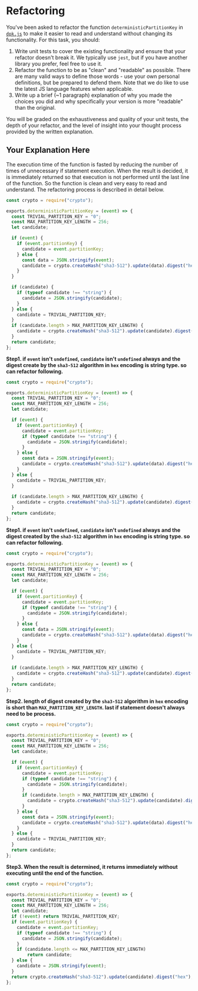 # Refactoring

You've been asked to refactor the function `deterministicPartitionKey` in [`dpk.js`](dpk.js) to make it easier to read and understand without changing its functionality. For this task, you should:

1. Write unit tests to cover the existing functionality and ensure that your refactor doesn't break it. We typically use `jest`, but if you have another library you prefer, feel free to use it.
2. Refactor the function to be as "clean" and "readable" as possible. There are many valid ways to define those words - use your own personal definitions, but be prepared to defend them. Note that we do like to use the latest JS language features when applicable.
3. Write up a brief (~1 paragraph) explanation of why you made the choices you did and why specifically your version is more "readable" than the original.

You will be graded on the exhaustiveness and quality of your unit tests, the depth of your refactor, and the level of insight into your thought process provided by the written explanation.

## Your Explanation Here

The execution time of the function is fasted by reducing the number of times of unnecessary if statement execution. When the result is decided, it is immediately returned so that execution is not performed until the last line of the function. So the function is clean and very easy to read and understand.
The refactoring process is described in detail below.

```javascript
const crypto = require("crypto");

exports.deterministicPartitionKey = (event) => {
  const TRIVIAL_PARTITION_KEY = "0";
  const MAX_PARTITION_KEY_LENGTH = 256;
  let candidate;

  if (event) {
    if (event.partitionKey) {
      candidate = event.partitionKey;
    } else {
      const data = JSON.stringify(event);
      candidate = crypto.createHash("sha3-512").update(data).digest("hex");
    }
  }

  if (candidate) {
    if (typeof candidate !== "string") {
      candidate = JSON.stringify(candidate);
    }
  } else {
    candidate = TRIVIAL_PARTITION_KEY;
  }
  if (candidate.length > MAX_PARTITION_KEY_LENGTH) {
    candidate = crypto.createHash("sha3-512").update(candidate).digest("hex");
  }
  return candidate;
};
```

**Step1. if `event` isn't `undefined`, `candidate` isn't `undefined` always and the digest create by the `sha3-512` algorithm in `hex` encoding is string type. so can refactor following.**

```javascript
const crypto = require("crypto");

exports.deterministicPartitionKey = (event) => {
  const TRIVIAL_PARTITION_KEY = "0";
  const MAX_PARTITION_KEY_LENGTH = 256;
  let candidate;

  if (event) {
    if (event.partitionKey) {
      candidate = event.partitionKey;
      if (typeof candidate !== "string") {
      	candidate = JSON.stringify(candidate);
	  }
    } else {
      const data = JSON.stringify(event);
      candidate = crypto.createHash("sha3-512").update(data).digest("hex");
    }    
  } else {
    candidate = TRIVIAL_PARTITION_KEY;
  }
  
  if (candidate.length > MAX_PARTITION_KEY_LENGTH) {
    candidate = crypto.createHash("sha3-512").update(candidate).digest("hex");
  }
  return candidate;
};
```

**Step1. if `event` isn't `undefined`, `candidate` isn't `undefined` always and the digest created by the `sha3-512` algorithm in `hex` encoding is string type. so can refactor following.**

```javascript
const crypto = require("crypto");

exports.deterministicPartitionKey = (event) => {
  const TRIVIAL_PARTITION_KEY = "0";
  const MAX_PARTITION_KEY_LENGTH = 256;
  let candidate;

  if (event) {
    if (event.partitionKey) {
      candidate = event.partitionKey;
      if (typeof candidate !== "string") {
      	candidate = JSON.stringify(candidate);
	  }
    } else {
      const data = JSON.stringify(event);
      candidate = crypto.createHash("sha3-512").update(data).digest("hex");
    }    
  } else {
    candidate = TRIVIAL_PARTITION_KEY;
  }
  
  if (candidate.length > MAX_PARTITION_KEY_LENGTH) {
    candidate = crypto.createHash("sha3-512").update(candidate).digest("hex");
  }
  return candidate;
};
```

**Step2. length of digest created by the `sha3-512` algorithm in `hex` encoding is short than `MAX_PARTITION_KEY_LENGTH`. last if statement doesn't always need to be process.**
```javascript
const crypto = require("crypto");

exports.deterministicPartitionKey = (event) => {
  const TRIVIAL_PARTITION_KEY = "0";
  const MAX_PARTITION_KEY_LENGTH = 256;
  let candidate;

  if (event) {
    if (event.partitionKey) {
      candidate = event.partitionKey;
      if (typeof candidate !== "string") {
      	candidate = JSON.stringify(candidate);
	  }
      if (candidate.length > MAX_PARTITION_KEY_LENGTH) {
    	candidate = crypto.createHash("sha3-512").update(candidate).digest("hex");
	  }
    } else {
      const data = JSON.stringify(event);
      candidate = crypto.createHash("sha3-512").update(data).digest("hex");
    }    
  } else {
    candidate = TRIVIAL_PARTITION_KEY;
  }
  return candidate;
};
```
**Step3. When the result is determined, it returns immediately without executing until the end of the function.**

```javascript
const crypto = require("crypto");

exports.deterministicPartitionKey = (event) => {
  const TRIVIAL_PARTITION_KEY = "0";
  const MAX_PARTITION_KEY_LENGTH = 256;
  let candidate;
  if (!event) return TRIVIAL_PARTITION_KEY;
  if (event.partitionKey) {
    candidate = event.partitionKey;
    if (typeof candidate !== "string") {
      candidate = JSON.stringify(candidate);
    }
    if (candidate.length <= MAX_PARTITION_KEY_LENGTH)
        return candidate;
  } else {
    candidate = JSON.stringify(event);
  }    
  return crypto.createHash("sha3-512").update(candidate).digest("hex");
};
```
